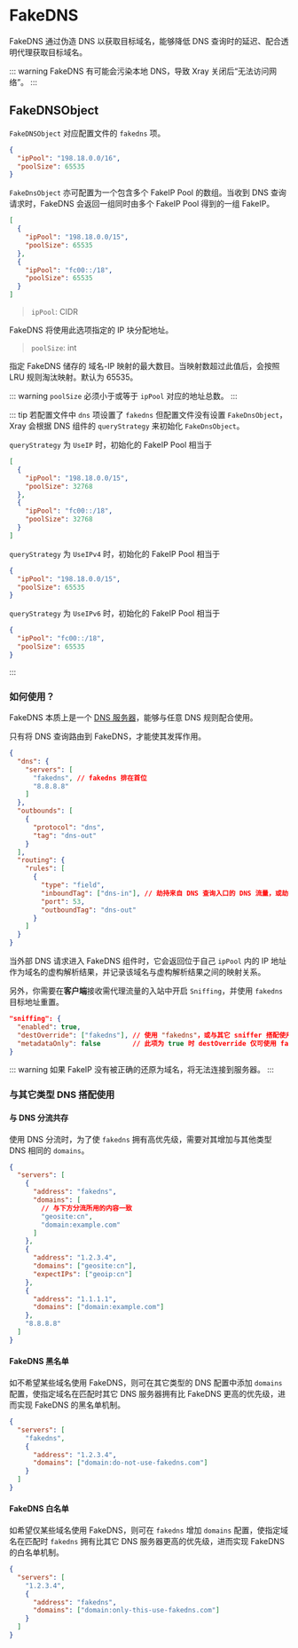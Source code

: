 # FakeDNS

FakeDNS 通过伪造 DNS 以获取目标域名，能够降低 DNS
查询时的延迟、配合透明代理获取目标域名。

::: warning FakeDNS 有可能会污染本地 DNS，导致 Xray 关闭后“无法访问网络”。 :::

## FakeDNSObject

`FakeDNSObject` 对应配置文件的 `fakedns` 项。

```json
{
  "ipPool": "198.18.0.0/16",
  "poolSize": 65535
}
```

`FakeDnsObject` 亦可配置为一个包含多个 FakeIP Pool 的数组。当收到 DNS
查询请求时，FakeDNS 会返回一组同时由多个 FakeIP Pool 得到的一组 FakeIP。

```json
[
  {
    "ipPool": "198.18.0.0/15",
    "poolSize": 65535
  },
  {
    "ipPool": "fc00::/18",
    "poolSize": 65535
  }
]
```

> `ipPool`: CIDR

FakeDNS 将使用此选项指定的 IP 块分配地址。

> `poolSize`: int

指定 FakeDNS 储存的 域名-IP 映射的最大数目。当映射数超过此值后，会按照 LRU
规则淘汰映射。默认为 65535。

::: warning `poolSize` 必须小于或等于 `ipPool` 对应的地址总数。 :::

::: tip 若配置文件中 `dns` 项设置了 `fakedns` 但配置文件没有设置
`FakeDnsObject`，Xray 会根据 DNS 组件的 `queryStrategy` 来初始化
`FakeDnsObject`。

`queryStrategy` 为 `UseIP` 时，初始化的 FakeIP Pool 相当于

```json
[
  {
    "ipPool": "198.18.0.0/15",
    "poolSize": 32768
  },
  {
    "ipPool": "fc00::/18",
    "poolSize": 32768
  }
]
```

`queryStrategy` 为 `UseIPv4` 时，初始化的 FakeIP Pool 相当于

```json
{
  "ipPool": "198.18.0.0/15",
  "poolSize": 65535
}
```

`queryStrategy` 为 `UseIPv6` 时，初始化的 FakeIP Pool 相当于

```json
{
  "ipPool": "fc00::/18",
  "poolSize": 65535
}
```

:::

### 如何使用？

FakeDNS 本质上是一个 [DNS 服务器](./dns.md#serverobject)，能够与任意 DNS
规则配合使用。

只有将 DNS 查询路由到 FakeDNS，才能使其发挥作用。

```json
{
  "dns": {
    "servers": [
      "fakedns", // fakedns 排在首位
      "8.8.8.8"
    ]
  },
  "outbounds": [
    {
      "protocol": "dns",
      "tag": "dns-out"
    }
  ],
  "routing": {
    "rules": [
      {
        "type": "field",
        "inboundTag": ["dns-in"], // 劫持来自 DNS 查询入口的 DNS 流量，或劫持来自透明代理入站的 DNS 流量。
        "port": 53,
        "outboundTag": "dns-out"
      }
    ]
  }
}
```

当外部 DNS 请求进入 FakeDNS 组件时，它会返回位于自己 `ipPool` 内的 IP
地址作为域名的虚构解析结果，并记录该域名与虚构解析结果之间的映射关系。

另外，你需要在**客户端**接收需代理流量的入站中开启 `Sniffing`，并使用 `fakedns`
目标地址重置。

```json
"sniffing": {
  "enabled": true,
  "destOverride": ["fakedns"], // 使用 "fakedns"，或与其它 sniffer 搭配使用
  "metadataOnly": false        // 此项为 true 时 destOverride 仅可使用 fakedns
}
```

::: warning 如果 FakeIP 没有被正确的还原为域名，将无法连接到服务器。 :::

### 与其它类型 DNS 搭配使用

#### 与 DNS 分流共存

使用 DNS 分流时，为了使 `fakedns` 拥有高优先级，需要对其增加与其他类型 DNS
相同的 `domains`。

```json
{
  "servers": [
    {
      "address": "fakedns",
      "domains": [
        // 与下方分流所用的内容一致
        "geosite:cn",
        "domain:example.com"
      ]
    },
    {
      "address": "1.2.3.4",
      "domains": ["geosite:cn"],
      "expectIPs": ["geoip:cn"]
    },
    {
      "address": "1.1.1.1",
      "domains": ["domain:example.com"]
    },
    "8.8.8.8"
  ]
}
```

#### FakeDNS 黑名单

如不希望某些域名使用 FakeDNS，则可在其它类型的 DNS 配置中添加 `domains`
配置，使指定域名在匹配时其它 DNS 服务器拥有比 FakeDNS 更高的优先级，进而实现
FakeDNS 的黑名单机制。

```json
{
  "servers": [
    "fakedns",
    {
      "address": "1.2.3.4",
      "domains": ["domain:do-not-use-fakedns.com"]
    }
  ]
}
```

#### FakeDNS 白名单

如希望仅某些域名使用 FakeDNS，则可在 `fakedns` 增加 `domains`
配置，使指定域名在匹配时 `fakedns` 拥有比其它 DNS 服务器更高的优先级，进而实现
FakeDNS 的白名单机制。

```json
{
  "servers": [
    "1.2.3.4",
    {
      "address": "fakedns",
      "domains": ["domain:only-this-use-fakedns.com"]
    }
  ]
}
```
